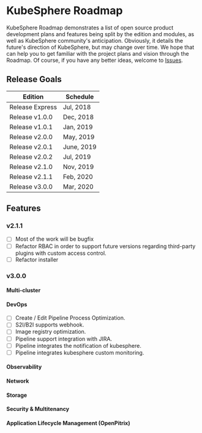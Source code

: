 # KubeSphere Roadmap

KubeSphere Roadmap demonstrates a list of open source product development plans and features being split by the edition and modules, as well as KubeSphere community's anticipation. Obviously, it details the future's direction of KubeSphere, but may change over time. We hope that can help you to get familiar with the project plans and vision through the Roadmap. Of course, if you have any better ideas, welcome to [Issues](https://github.com/kubesphere/kubesphere/issues).

## Release Goals

| Edition  | Schedule |
|---|---|
| Release Express| Jul, 2018 |
| Release v1.0.0| Dec, 2018 |
| Release v1.0.1| Jan, 2019 |
| Release v2.0.0| May, 2019 |
| Release v2.0.1| June, 2019|
| Release v2.0.2| Jul, 2019 |
| Release v2.1.0| Nov, 2019 |
| Release v2.1.1| Feb, 2020 |
| Release v3.0.0| Mar, 2020 |

## Features

### v2.1.1

- [ ] Most of the work will be bugfix
- [ ] Refactor RBAC in order to support future versions regarding third-party plugins with custom access control.
- [ ] Refactor installer

### v3.0.0

#### Multi-cluster

#### DevOps

- [ ] Create / Edit Pipeline Process Optimization.
- [ ] S2I/B2I supports webhook.
- [ ] Image registry optimization.
- [ ] Pipeline support integration with JIRA.
- [ ] Pipeline integrates the notification of kubesphere.
- [ ] Pipeline integrates kubesphere custom monitoring.
#### Observability

#### Network

#### Storage

#### Security & Multitenancy

#### Application Lifecycle Management (OpenPitrix)
